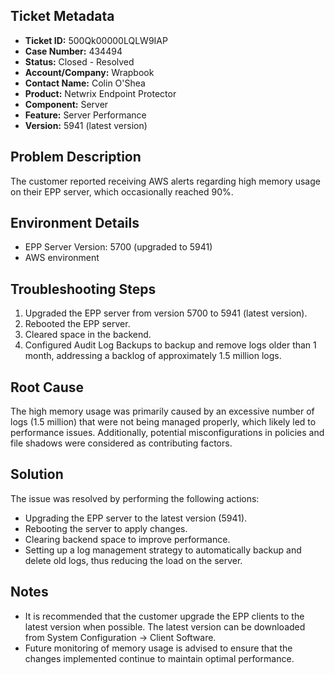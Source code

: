 ## Ticket Metadata
- **Ticket ID:** 500Qk00000LQLW9IAP
- **Case Number:** 434494
- **Status:** Closed - Resolved
- **Account/Company:** Wrapbook
- **Contact Name:** Colin O'Shea
- **Product:** Netwrix Endpoint Protector
- **Component:** Server
- **Feature:** Server Performance
- **Version:** 5941 (latest version)

## Problem Description
The customer reported receiving AWS alerts regarding high memory usage on their EPP server, which occasionally reached 90%.

## Environment Details
- EPP Server Version: 5700 (upgraded to 5941)
- AWS environment

## Troubleshooting Steps
1. Upgraded the EPP server from version 5700 to 5941 (latest version).
2. Rebooted the EPP server.
3. Cleared space in the backend.
4. Configured Audit Log Backups to backup and remove logs older than 1 month, addressing a backlog of approximately 1.5 million logs.

## Root Cause
The high memory usage was primarily caused by an excessive number of logs (1.5 million) that were not being managed properly, which likely led to performance issues. Additionally, potential misconfigurations in policies and file shadows were considered as contributing factors.

## Solution
The issue was resolved by performing the following actions:
- Upgrading the EPP server to the latest version (5941).
- Rebooting the server to apply changes.
- Clearing backend space to improve performance.
- Setting up a log management strategy to automatically backup and delete old logs, thus reducing the load on the server.

## Notes
- It is recommended that the customer upgrade the EPP clients to the latest version when possible. The latest version can be downloaded from System Configuration -> Client Software.
- Future monitoring of memory usage is advised to ensure that the changes implemented continue to maintain optimal performance.